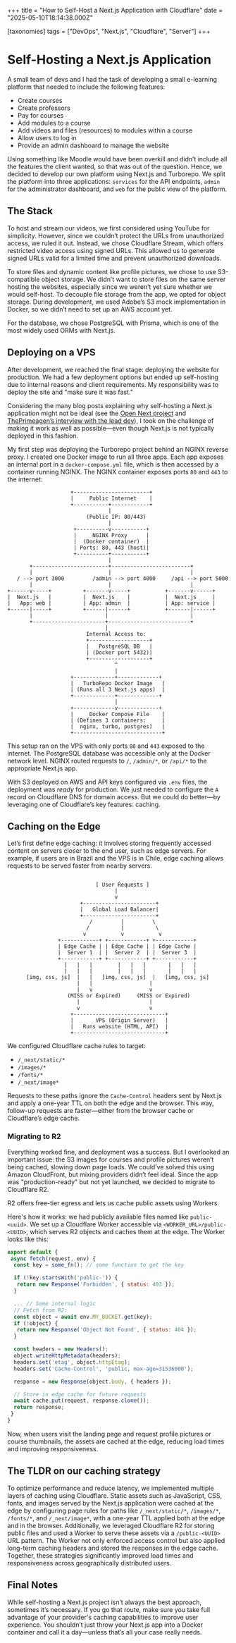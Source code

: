 +++
title = "How to Self-Host a Next.js Application with Cloudflare"
date = "2025-05-10T18:14:38.000Z"

[taxonomies]
tags = ["DevOps", "Next.js", "Cloudflare", "Server"]
+++

# Self-Hosting a Next.js Application

A small team of devs and I had the task of developing a small e-learning platform that needed to include the following features:

- Create courses
- Create professors
- Pay for courses
- Add modules to a course
- Add videos and files (resources) to modules within a course
- Allow users to log in
- Provide an admin dashboard to manage the website

Using something like Moodle would have been overkill and didn’t include all the features the client wanted, so that was out of the question. Hence, we decided to develop our own platform using Next.js and Turborepo. We split the platform into three applications: `services` for the API endpoints, `admin` for the administrator dashboard, and `web` for the public view of the platform.

## The Stack

To host and stream our videos, we first considered using YouTube for simplicity. However, since we couldn’t protect the URLs from unauthorized access, we ruled it out. Instead, we chose Cloudflare Stream, which offers restricted video access using signed URLs. This allowed us to generate signed URLs valid for a limited time and prevent unauthorized downloads.

To store files and dynamic content like profile pictures, we chose to use S3-compatible object storage. We didn’t want to store files on the same server hosting the websites, especially since we weren’t yet sure whether we would self-host. To decouple file storage from the app, we opted for object storage. During development, we used Adobe’s S3 mock implementation in Docker, so we didn’t need to set up an AWS account yet.

For the database, we chose PostgreSQL with Prisma, which is one of the most widely used ORMs with Next.js.

## Deploying on a VPS

After development, we reached the final stage: deploying the website for production. We had a few deployment options but ended up self-hosting due to internal reasons and client requirements. My responsibility was to deploy the site and "make sure it was fast."

Considering the many blog posts explaining why self-hosting a Next.js application might not be ideal (see the [Open Next project](https://opennext.js.org/) and [ThePrimeagen’s interview with the lead dev](https://www.youtube.com/watch?v=E-w0R-leDMc)), I took on the challenge of making it work as well as possible—even though Next.js is not typically deployed in this fashion.

My first step was deploying the Turborepo project behind an NGINX reverse proxy. I created one Docker image to run all three apps. Each app exposes an internal port in a `docker-compose.yml` file, which is then accessed by a container running NGINX. The NGINX container exposes ports `80` and `443` to the internet:

```
                    +------------------------+
                    |     Public Internet    |
                    +-----------+------------+
                                |
                         (Public IP: 80/443)
                                |
                     +----------v-----------+
                     |     NGINX Proxy      |
                     |  (Docker container)  |
                     | Ports: 80, 443 (host)|
                     +----------+-----------+
                                |
       +------------------------+-------------------------+
       |                        |                         |
   / --> port 3000         /admin --> port 4000     /api --> port 5000
       |                        |                         |
+------v-----+          +-------v-----+           +-------v------+
|  Next.js   |          |  Next.js    |           |  Next.js     |
|   App: web |          | App: admin  |           | App: service |
+------|-----+          +------|------+           +-------|------+
       |                       |                          |
       +-----------------------+--------------------------+
                               |
                         Internal Access to:
                         +-------------------+
                         |   PostgreSQL DB   |
                         | (Docker port 5432)|
                         +-------------------+
                                  ^
                                  |
                    +-------------+-------------+
                    |   TurboRepo Docker Image   |
                    | (Runs all 3 Next.js apps)  |
                    +-------------+-------------+
                                  |
                    +-------------v-------------+
                    |     Docker Compose File    |
                    | (Defines 3 containers:     |
                    |  nginx, turbo, postgres)   |
                    +----------------------------+
```

This setup ran on the VPS with only ports `80` and `443` exposed to the internet. The PostgreSQL database was accessible only at the Docker network level. NGINX routed requests to `/`, `/admin/*`, or `/api/*` to the appropriate Next.js app.

With S3 deployed on AWS and API keys configured via `.env` files, the deployment was _ready_ for production. We just needed to configure the `A` record on Cloudflare DNS for domain access. But we could do better—by leveraging one of Cloudflare’s key features: caching.

## Caching on the Edge

Let’s first define edge caching: it involves storing frequently accessed content on servers closer to the end user, such as edge servers. For example, if users are in Brazil and the VPS is in Chile, edge caching allows requests to be served faster from nearby servers.

```

                            [ User Requests ]
                                  |
                                  v
                       +-----------------------+
                       |   Global Load Balancer|
                       +-----------------------+
                          /         |         \
                         /          |          \
                        v           v           v
                +------------+ +------------+ +------------+
                | Edge Cache | | Edge Cache | | Edge Cache |
                |  Server 1  | |  Server 2  | |  Server 3  |
                +------------+ +------------+ +------------+
                  |   |   |        |   |   |       |   |   |
                  |   |   |        |   |   |       |   |   |
      [img, css, js]  |   |   [img, css, js]  |   [img, css, js]
                      |   |                  |
                      |   v                  v
                   (MISS or Expired)     (MISS or Expired)
                      |                      |
                      v                      v
                    +-----------------------------+
                    |       VPS (Origin Server)   |
                    |   Runs website (HTML, API)  |
                    +-----------------------------+
```

We configured Cloudflare cache rules to target:

- `/_next/static/*`
- `/images/*`
- `/fonts/*`
- `/_next/image*`

Requests to these paths ignore the `Cache-Control` headers sent by Next.js and apply a one-year TTL on both the edge and the browser. This way, follow-up requests are faster—either from the browser cache or Cloudflare’s edge cache.

### Migrating to R2

Everything worked fine, and deployment was a success. But I overlooked an important issue: the S3 images for courses and profile pictures weren’t being cached, slowing down page loads. We could’ve solved this using Amazon CloudFront, but mixing providers didn’t feel ideal. Since the app was "production-ready" but not yet launched, we decided to migrate to Cloudflare R2.

R2 offers free-tier egress and lets us cache public assets using Workers.

Here's how it works: we had publicly available files named like `public-<uuid>`. We set up a Cloudflare Worker accessible via `<WORKER_URL>/public-<UUID>`, which serves R2 objects and caches them at the edge. The Worker looks like this:

```js
export default {
 async fetch(request, env) {
  const key = some_fn(); // some function to get the key

  if (!key.startsWith('public-')) {
   return new Response('Forbidden', { status: 403 });
  }

  ... // Some internal logic
  // Fetch from R2:
  const object = await env.MY_BUCKET.get(key);
  if (!object) {
   return new Response('Object Not Found', { status: 404 });
  }

  const headers = new Headers();
  object.writeHttpMetadata(headers);
  headers.set('etag', object.httpEtag);
  headers.set('Cache-Control', 'public, max-age=31536000');

  response = new Response(object.body, { headers });

  // Store in edge cache for future requests
  await cache.put(request, response.clone());
  return response;
 }
}
```

Now, when users visit the landing page and request profile pictures or course thumbnails, the assets are cached at the edge, reducing load times and improving responsiveness.

## The TLDR on our caching strategy

To optimize performance and reduce latency, we implemented multiple layers of caching using Cloudflare. Static assets such as JavaScript, CSS, fonts, and images served by the Next.js application were cached at the edge by configuring page rules for paths like `/_next/static/*`, `/images/*`, `/fonts/*`, and `/_next/image*`, with a one-year TTL applied both at the edge and in the browser. Additionally, we leveraged Cloudflare R2 for storing public files and used a Worker to serve these assets via a `/public-<UUID>` URL pattern. The Worker not only enforced access control but also applied long-term caching headers and stored the responses in the edge cache. Together, these strategies significantly improved load times and responsiveness across geographically distributed users.

## Final Notes

While self-hosting a Next.js project isn’t always the best approach, sometimes it’s necessary. If you go that route, make sure you take full advantage of your provider's caching capabilities to improve user experience. You shouldn’t just throw your Next.js app into a Docker container and call it a day—unless that’s all your case really needs.

